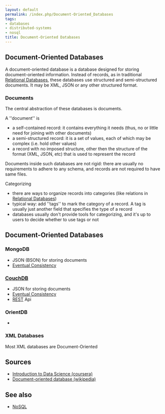```yaml
---
layout: default
permalink: /index.php/Document-Oriented_Databases
tags:
- databases
- distributed-systems
- nosql
title: Document-Oriented Databases
---
```

## Document-Oriented Databases
A document-oriented database is a database designed for storing document-oriented information. Instead of records, as in traditional [Relational Databases](Relational_Databases), these databases use structured and semi-structured documents. It may be XML, JSON or any other structured format. 


### Documents
The central abstraction of these databases is documents.

A ''document'' is 
- a self-contained record: it contains everything it needs (thus, no or little need for joining with other documents)
- a semi-structured record: it is a set of values, each of which may be complex (i.e. hold other values)
- a record with no imposed structure, other then the structure of the format (XML, JSON, etc) that is used to represent the record

Documents inside such databases are not rigid: there are usually no requirements to adhere to any schema, and records are not required to have same files. 

Categorizing
- there are ways to organize records into categories (like relations in [Relational Databases](Relational_Databases))
- typical way: add ''tags'' to mark the category of a record. A tag is usually just another field that specifies the type of a record
- databases usually don't provide tools for categorizing, and it's up to users to decide whether to use tags or not



## Document-Oriented Databases
### MongoDB
- JSON (BSON) for storing documents
- [Eventual Consistency](Eventual_Consistency)

### [CouchDB](CouchDB)
- JSON for storing documents
- [Eventual Consistency](Eventual_Consistency)
- [REST](REST) Api

### OrientDB
- 

### XML Databases
Most XML databases are Document-Oriented 


## Sources
- [Introduction to Data Science (coursera)](Introduction_to_Data_Science_(coursera))
- [Document-oriented database (wikipedia)](http://en.wikipedia.org/wiki/Document-oriented_database)

## See also
- [NoSQL](NoSQL)
